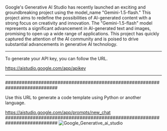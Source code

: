 Google's Generative AI Studio has recently launched an exciting and groundbreaking project using the model_name "Gemini-1.5-flash." 
This project aims to redefine the possibilities of AI-generated content with a strong focus on creativity and innovation. 
The "Gemini-1.5-flash" model represents a significant advancement in AI-generated text and images, promising to open up a wide range of applications. 
This project has quickly captured the attention of the AI community and is poised to drive substantial advancements in generative AI technology.
***************************************************************************
To generate your API key, you can follow the URL.

https://aistudio.google.com/app/apikey
***************************************************************************
###########################################################################

Use this URL to generate a code template using Python or another language.


https://aistudio.google.com/app/prompts/new_chat
###########################################################################
![Google_Generative_ai_studio](https://github.com/ankit-tejwan/Google_Ai_Studio_Generative-AI/assets/77053184/7f35616b-953c-494c-aa43-520b5173ee66)
